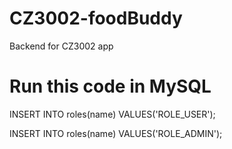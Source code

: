 # CZ3002-foodBuddy

Backend for CZ3002 app



# Run this code in MySQL

INSERT INTO roles(name) VALUES('ROLE_USER');

INSERT INTO roles(name) VALUES('ROLE_ADMIN');




